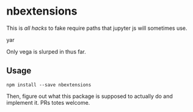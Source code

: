 # nbextensions

This is _all hacks_ to fake require paths that jupyter js will sometimes use.

yar

Only vega is slurped in thus far.

## Usage

```
npm install --save nbextensions
```

Then, figure out what this package is supposed to actually do and implement it. PRs totes welcome.
